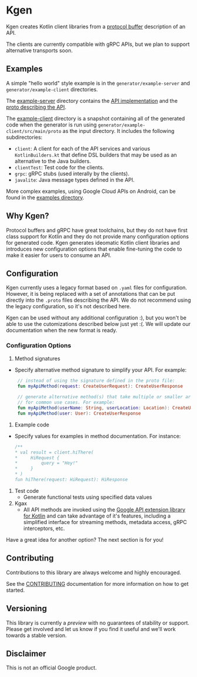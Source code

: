 # Kgen

Kgen creates Kotlin client libraries from a [protocol buffer](https://developers.google.com/protocol-buffers/docs/proto3) description of an API. 

The clients are currently compatible with gRPC APIs, but we plan to support alternative transports soon.

## Examples

A simple "hello world" style example is in the `generator/example-server` and `generator/example-client` directories. 

The [example-server](generator/example-server) directory contains the [API implementation](generator/example-client/src/main/kotlin/example/ExampleServer.kt) 
and the [proto describing the API](generator/example-client/src/main/proto/google/example/hello.proto).

The [example-client](generator/example-client) directory is a snapshot containing all of the generated 
code when the generator is run using `generator/example-client/src/main/proto` as the input directory.
It includes the following subdirectories:
   + `client`: A client for each of the API services and various `KotlinBuilders.kt` that define DSL 
   builders that may be used as an alternative to the Java builders.
   + `clientTest`: Test code for the clients.
   + `grpc`: gRPC stubs (used interally by the clients).
   + `javalite`: Java message types defined in the API.

More complex examples, using Google Cloud APIs on Android, can be found in the 
[examples directory](examples/README.md).

## Why Kgen?

Protocol buffers and gRPC have great toolchains, but they do not have first class support for Kotlin and 
they do not provide many configuration options for generated code. Kgen generates ideomatic Kotlin client 
libraries and introduces new configuration options that enable fine-tuning the code to make it easier for 
users to consume an API.

## Configuration

Kgen currently uses a legacy format based on `.yaml` files for configuration. However, it is being replaced 
with a set of annotations that can be put directly into the `.proto` files describing the API. We do 
not recommend using the legacy configuration, so it's not described here. 

Kgen can be used without any additional configuration :), but you won't be able to use the 
cutomizations described below just yet :(. We will update our documentation when the new format is ready.

### Configuration Options

1. Method signatures
  + Specify alternative method signature to simplify your API. For example:
      ```kotlin
       // instead of using the signature defined in the proto file:
       fun myApiMethod(request: CreateUserRequest): CreateUserResponse
       
       // generate alternative method(s) that take multiple or smaller arguments
       // for common use cases. For example:
       fun myApiMethod(userName: String, userLocation: Location): CreateUserResponse
       fun myApiMethod(user: User): CreateUserResponse
      ```
1. Example code
  + Specify values for examples in method documentation. For instance:
     ```kotlin
     /**
     * val result = client.hiThere(
     *     HiRequest {
     *         query = "Hey!"
     *     }
     * )
     fun hiThere(request: HiRequest): HiResponse
     ```
1. Test code
   + Generate functional tests using specified data values
1. Kgax
   + All API methods are invoked using the [Google API extension library for Kotlin](https://github.com/googleapis/gax-kotlin) 
   and can take advantage of it's features, including a simplified interface for streaming methods, metadata access, 
   gRPC interceptors, etc. 

Have a great idea for another option? The next section is for you!

## Contributing

Contributions to this library are always welcome and highly encouraged.

See the [CONTRIBUTING](CONTRIBUTING.md) documentation for more information on how to get started.

## Versioning

This library is currently a *preview* with no guarantees of stability or support. Please get involved and let us know
if you find it useful and we'll work towards a stable version.

## Disclaimer

This is not an official Google product.
